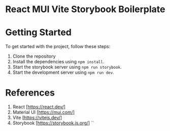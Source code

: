 # React MUI Vite Storybook Boilerplate

# Getting Started

To get started with the project, follow these steps:

1. Clone the repository
2. Install the dependencies using `npm install`.
3. Start the storybook server using `npm run storybook`.
4. Start the development server using `npm run dev`.

# References

1. React [https://react.dev/]
2. Material UI [https://mui.com/]
3. Vite [https://vitejs.dev/]
4. Storybook [https://storybook.js.org/]
``